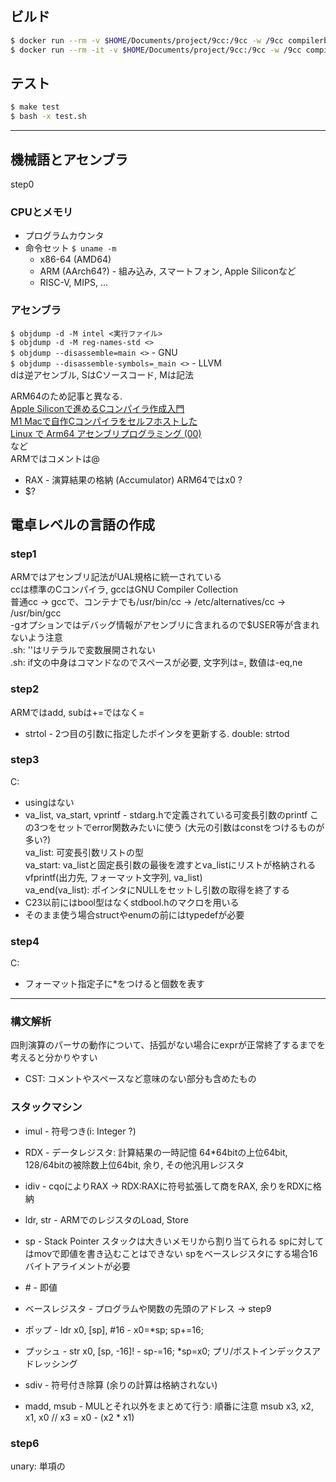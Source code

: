 

## ビルド

```zsh
$ docker run --rm -v $HOME/Documents/project/9cc:/9cc -w /9cc compilerbook make test
$ docker run --rm -it -v $HOME/Documents/project/9cc:/9cc -w /9cc compilerbook
```

## テスト

```bash
$ make test
$ bash -x test.sh
```

---

## 機械語とアセンブラ
step0

### CPUとメモリ

* プログラムカウンタ
* 命令セット
   `$ uname -m`
   * x86-64 (AMD64)
   * ARM (AArch64?) - 組み込み, スマートフォン, Apple Siliconなど
   * RISC-V, MIPS, ...

### アセンブラ

`$ objdump -d -M intel <実行ファイル>`  
`$ objdump -d -M reg-names-std <>`  
`$ objdump --disassemble=main <>` - GNU  
`$ objdump --disassemble-symbols=_main <>` - LLVM  
dは逆アセンブル, SはCソースコード, Mは記法

ARM64のため記事と異なる.  
[Apple Siliconで進めるCコンパイラ作成入門](https://zenn.dev/micin/articles/78f292afb77ef0)  
[M1 Macで自作Cコンパイラをセルフホストした](https://zenn.dev/derbuihan/articles/e5387c5b28334f#参考)  
[Linux で Arm64 アセンブリプログラミング (00)](https://www.mztn.org/dragon/arm6400idx.html)  
など  
ARMではコメントは@

* RAX - 演算結果の格納 (Accumulator)
   ARM64ではx0 ?
* $?

## 電卓レベルの言語の作成

### step1

ARMではアセンブリ記法がUAL規格に統一されている  
ccは標準のCコンパイラ, gccはGNU Compiler Collection  
普通cc -> gccで、コンテナでも/usr/bin/cc -> /etc/alternatives/cc -> /usr/bin/gcc  
-gオプションではデバッグ情報がアセンブリに含まれるので$USER等が含まれないよう注意  
.sh: ''はリテラルで変数展開されない  
.sh: if文の中身はコマンドなのでスペースが必要, 文字列は=, 数値は-eq,ne  

### step2

ARMではadd, subは+=ではなく=  
* strtol - 2つ目の引数に指定したポインタを更新する. double: strtod

### step3

C:
* usingはない
* va_list, va_start, vprintf - stdarg.hで定義されている可変長引数のprintf
この3つをセットでerror関数みたいに使う (大元の引数はconstをつけるものが多い?)  
va_list: 可変長引数リストの型  
va_start: va_listと固定長引数の最後を渡すとva_listにリストが格納される  
vfprintf(出力先, フォーマット文字列, va_list)  
va_end(va_list): ポインタにNULLをセットし引数の取得を終了する
* C23以前にはbool型はなくstdbool.hのマクロを用いる
* そのまま使う場合structやenumの前にはtypedefが必要

### step4

C:
* フォーマット指定子に*をつけると個数を表す

---

### 構文解析

四則演算のパーサの動作について、括弧がない場合にexprが正常終了するまでを考えると分かりやすい
* CST: コメントやスペースなど意味のない部分も含めたもの

### スタックマシン

* imul - 符号つき(i: Integer ?)
* RDX - データレジスタ: 計算結果の一時記憶
   64*64bitの上位64bit, 128/64bitの被除数上位64bit, 余り, その他汎用レジスタ
* idiv - cqoによりRAX -> RDX:RAXに符号拡張して商をRAX, 余りをRDXに格納

* ldr, str - ARMでのレジスタのLoad, Store
* sp - Stack Pointer
   スタックは大きいメモリから割り当てられる
   spに対してはmovで即値を書き込むことはできない
   spをベースレジスタにする場合16バイトアライメントが必要
* \# - 即値
* ベースレジスタ - プログラムや関数の先頭のアドレス -> step9
* ポップ - ldr x0, [sp], #16 - x0=*sp; sp+=16;
* プッシュ - str x0, [sp, -16]! - sp-=16; *sp=x0;
   プリ/ポストインデックスアドレッシング
* sdiv - 符号付き除算 (余りの計算は格納されない)
* madd, msub - MULとそれ以外をまとめて行う: 順番に注意
   msub x3, x2, x1, x0 // x3 = x0 - (x2 * x1)

### step6

unary: 単項の
